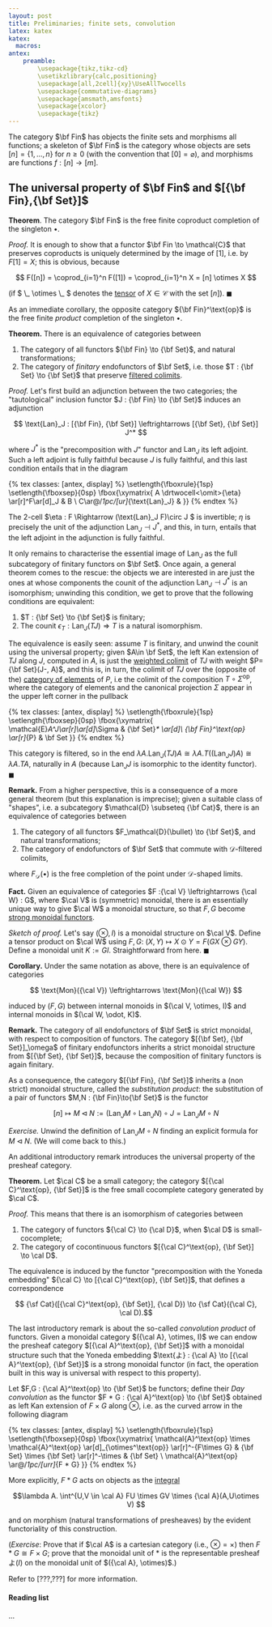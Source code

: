 ```yaml
---
layout: post
title: Preliminaries; finite sets, convolution
latex: katex
katex:
  macros:
antex:
    preamble:
        \usepackage{tikz,tikz-cd}
        \usetikzlibrary{calc,positioning}
        \usepackage[all,2cell]{xy}\UseAllTwocells
        \usepackage{commutative-diagrams}
        \usepackage{amsmath,amsfonts}
        \usepackage{xcolor}
        \usepackage{tikz}
---
```



The category $\bf Fin$ has objects the finite sets and morphisms all functions; a skeleton of $\bf Fin$ is the category whose objects are sets $[n]=\{1,\dots,n\}$ for $n\ge 0$ (with the convention that $[0]=\varnothing$), and morphisms are functions $f : [n] \to [m]$.

## The universal property of $\bf Fin$ and $[{\bf Fin},{\bf Set}]$

**Theorem**. The category $\bf Fin$ is the free finite coproduct completion of the singleton $\bullet$.

*Proof.* It is enough to show that a functor $\bf Fin \to \mathcal{C}$ that preserves coproducts is uniquely determined by the image of $[1]$, i.e. by $F[1]=X$; this is obvious, because

$$ F([n]) = \coprod_{i=1}^n F([1]) = \coprod_{i=1}^n X = [n] \otimes X $$

(if $ \\_ \otimes \\_ $ denotes the [tensor](https://ncatlab.org/nlab/show/tensor) of $X\in\mathcal{C}$ with the set $[n]$). $\blacksquare$

As an immediate corollary, the opposite category ${\bf Fin}^\text{op}$ is the free finite *product* completion of the singleton $\bullet$.

**Theorem.** There is an equivalence of categories between

1. The category of all functors ${\bf Fin} \to {\bf Set}$, and natural transformations;
2. The category of *finitary* endofunctors of $\bf Set$, i.e. those $T : {\bf Set} \to {\bf Set}$ that preserve [filtered colimits](https://ncatlab.org/nlab/show/filtered+limit).

*Proof.* Let's first build an adjunction between the two categories; the "tautological" inclusion functor $J : {\bf Fin} \to {\bf Set}$ induces an adjunction

$$ \text{Lan}_J : [{\bf Fin}, {\bf Set}] \leftrightarrows [{\bf Set}, {\bf Set}] J^* $$

where $J^*$ is the "precomposition with $J$" functor and $\text{Lan}_J$ its left adjoint. Such a left adjoint is fully faithful because $J$ is fully faithful, and this last condition entails that in the diagram

{% tex classes: [antex, display] %}
\setlength{\fboxrule}{1sp}
\setlength{\fboxsep}{0sp}
\fbox{\xymatrix{
  A \drtwocell<\omit>{\eta} \ar[r]^F\ar[d]_J & B \\
  C\ar@/_1pc/[ur]_{\text{Lan}_J} &
}}
{% endtex %}

The 2-cell $\eta : F \Rightarrow (\text{Lan}_J F)\circ J $ is invertible; $\eta$ is precisely the unit of the adjunction $\text{Lan}_J \dashv J^*$, and this, in turn, entails that the left adjoint in the adjunction is fully faithful.

It only remains to characterise the essential image of $\text{Lan}_J$ as the full subcategory of finitary functors on $\bf Set$. Once again, a general theorem comes to the rescue: the objects we are interested in are just the ones at whose components the counit of the adjunction $\text{Lan}_J \dashv J^*$ is an isomorphism; unwinding this condition, we get to prove that the following conditions are equivalent:

1. $T : {\bf Set} \to {\bf Set}$ is finitary;
2. The counit $\epsilon_T : \text{Lan}_J(TJ) \Rightarrow T$ is a natural isomorphism.

The equivalence is easily seen: assume $T$ is finitary, and unwind the counit using the universal property; given $A\in \bf Set$, the left Kan extension of $TJ$ along $J$, computed in $A$, is just the [weighted colimit](https://ncatlab.org/nlab/show/weighted+colimit) of $TJ$ with weight $P={\bf Set}(J-, A)$, and this is, in turn, the colimit of $TJ$ over the (opposite of the) [category of elements](https://ncatlab.org/nlab/show/category+of+elements) of $P$, i.e the colimit of the composition $T \circ \Sigma^\text{op}$, where the category of elements and the canonical projection $\Sigma$ appear in the upper left corner in the pullback

{% tex classes: [antex, display] %}
\setlength{\fboxrule}{1sp}
\setlength{\fboxsep}{0sp}
\fbox{\xymatrix{
  \mathcal{E}_A^J\ar[r]\ar[d]_\Sigma & {\bf Set}_* \ar[d]\\
  {\bf Fin}^\text{op} \ar[r]_{P} & \bf Set
}}
{% endtex %}

This category is filtered, so in the end $\lambda A.\text{Lan}_J(TJ)A\cong \lambda A.T((\text{Lan}_J J)A)\cong \lambda A.TA$, naturally in $A$ (because $\text{Lan}_JJ$ is isomorphic to the identity functor). $\blacksquare$

**Remark.** From a higher perspective, this is a consequence of a more general theorem (but this explanation is imprecise); given a suitable class of "shapes", i.e. a subcategory $\mathcal{D} \subseteq {\bf Cat}$, there is an equivalence of categories between

1. The category of all functors $F_\mathcal{D}(\bullet) \to {\bf Set}$, and natural transformations;
2. The category of endofunctors of $\bf Set$ that commute with $\mathcal{D}$-filtered colimits,

where $F_\mathcal{D}(\bullet)$ is the free completion of the point under $\mathcal{D}$-shaped limits.

**Fact.** Given an equivalence of categories $F :{\cal V} \leftrightarrows {\cal W} : G$, where $\cal V$ is (symmetric) monoidal, there is an essentially unique way to give $\cal W$ a monoidal structure, so that $F,G$ become [strong monoidal functors](https://ncatlab.org/nlab/show/monoidal+functor).

*Sketch of proof.* Let's say $(\otimes, I)$ is a monoidal structure on $\cal V$. Define a tensor product on $\cal W$ using $F,G$: $(X,Y)\mapsto X\odot Y= F(GX \otimes GY)$. Define a monoidal unit $K:= GI$. Straightforward from here. $\blacksquare$

**Corollary.** Under the same notation as above, there is an equivalence of categories

$$ \text{Mon}({\cal V}) \leftrightarrows \text{Mon}({\cal W}) $$

induced by $(F,G)$ between internal monoids in $(\cal V, \otimes, I)$ and internal monoids in $(\cal W, \odot, K)$.

**Remark.** The category of all endofunctors of $\bf Set$ is strict monoidal, with respect to composition of functors. The category $[{\bf Set}, {\bf Set}]_\omega$ of finitary endofunctors inherits a strict monoidal structure from $[{\bf Set}, {\bf Set}]$, because the composition of finitary functors is again finitary.

As a consequence, the category $[{\bf Fin}, {\bf Set}]$ inherits a (non strict) monoidal structure, called the *substitution product*: the substitution of a pair of functors $M,N : {\bf Fin}\to{\bf Set}$ is the functor

$$ [n] \mapsto M \triangleleft N := (\text{Lan}_J M \circ \text{Lan}_J N) \circ J = \text{Lan}_J M \circ N$$

*Exercise.* Unwind the definition of $\text{Lan}_J M \circ N$ finding an explicit formula for $M\triangleleft N$. (We will come back to this.)

An additional introductory remark introduces the universal property of the presheaf category.

**Theorem.** Let $\cal C$ be a small category; the category $[{\cal C}^\text{op}, {\bf Set}]$ is the free small cocomplete category generated by $\cal C$.

*Proof.* This means that there is an isomorphism of categories between

1. The category of functors ${\cal C} \to {\cal D}$, when $\cal D$ is small-cocomplete;
2. The category of cocontinuous functors $[{\cal C}^\text{op}, {\bf Set}] \to \cal D$.

The equivalence is induced by the functor "precomposition with the Yoneda embedding" ${\cal C} \to [{\cal C}^\text{op}, {\bf Set}]$, that defines a correspondence

$$ {\sf Cat}([{\cal C}^\text{op}, {\bf Set}], {\cal D}) \to {\sf Cat}({\cal C}, \cal D).$$

The last introductory remark is about the so-called *convolution product* of functors. Given a monoidal category $({\cal A}, \otimes, I)$ we can endow the presheaf category $[{\cal A}^\text{op}, {\bf Set}]$ with a monoidal structure such that the Yoneda embedding $\text{よ} : {\cal A} \to [{\cal A}^\text{op}, {\bf Set}]$ is a strong monoidal functor (in fact, the operation built in this way is universal with respect to this property).

Let $F,G : {\cal A}^\text{op} \to {\bf Set}$ be functors; define their *Day convolution* as the functor $F * G : {\cal A}^\text{op} \to {\bf Set}$ obtained as left Kan extension of $F\times G$ along $\otimes$, i.e. as the curved arrow in the following diagram

{% tex classes: [antex, display] %}
\setlength{\fboxrule}{1sp}
\setlength{\fboxsep}{0sp}
\fbox{\xymatrix{
  \mathcal{A}^\text{op} \times \mathcal{A}^\text{op} \ar[d]_{\otimes^\text{op}} \ar[r]^-{F\times G} & {\bf Set} \times {\bf Set} \ar[r]^-\times & {\bf Set} \\
  \mathcal{A}^\text{op} \ar@/_1pc/[urr]_{F * G}
}}
{% endtex %}

More explicitly, $F * G$ acts on objects as the [integral](https://en.wikipedia.org/wiki/Brazilian_porcupine)

$$\lambda A. \int^{U,V \in \cal A} FU \times GV \times {\cal A}(A,U\otimes V) $$

and on morphism (natural transformations of presheaves) by the evident functoriality of this construction.

(*Exercise*: Prove that if $\cal A$ is a cartesian category (i.e., $\otimes = \times$) then $F * G \cong F\times G$; prove that the monoidal unit of $*$ is the representable presheaf $\text{よ}(I)$ on the monoidal unit of $({\cal A}, \otimes)$.)

Refer to [???,???] for more information.

#### Reading list

...